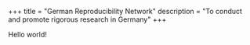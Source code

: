 +++
title = "German Reproducibility Network"
description = "To conduct and promote rigorous research in Germany"
+++

Hello world!
